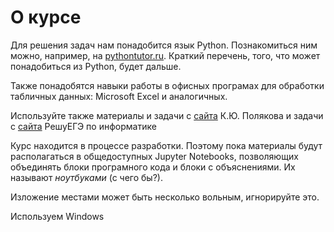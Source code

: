 # О курсе

Для решения задач нам понадобится язык Python. Познакомиться ним можно, например, на [pythontutor.ru](https://pythontutor.ru). Краткий перечень, того, что может понадобиться из Python, будет дальше.

Также понадобятся навыки работы в офисных програмах для обработки табличных данных: Microsoft Excel и аналогичных.

Используйте также материалы и задачи с [сайта](http://kpolyakov.spb.ru/ege) К.Ю. Полякова и задачи с [сайта](http://inf-ege.sdamgia.ru) РешуЕГЭ по информатике  

Курс находится в процессе разработки. Поэтому пока материалы будут располагаться в общедоступных Jupyter Notebooks, позволяющих объединять блоки програмного кода и блоки с объяснениями. Их называют *ноутбуками* (с чего бы?).

Изложение местами может быть несколько вольным, игнорируйте это.

Используем Windows